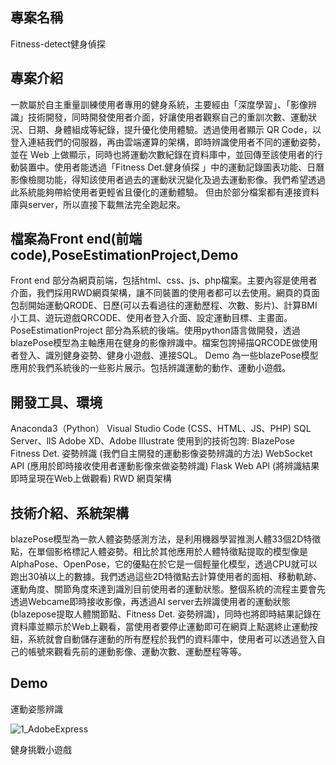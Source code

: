 ## 專案名稱 
Fitness-detect健身偵探

## 專案介紹
一款屬於自主重量訓練使用者專用的健身系統，主要經由「深度學習」、「影像辨識」技術開發，同時開發使用者介面，好讓使用者觀察自己的重訓次數、運動狀況、日期、身體組成等紀錄，提升優化使用體驗。透過使用者顯示 QR Code，以登入連結我們的伺服器，再由雲端運算的架構，即時辨識使用者不同的運動姿勢，並在 Web 上做顯示，同時也將運動次數紀錄在資料庫中，並回傳至該使用者的行動裝置中。使用者能透過「Fitness Det.健身偵探 」中的運動記錄圖表功能、日曆影像檢閱功能，得知該使用者過去的運動狀況變化及過去運動影像。我們希望透過此系統能夠帶給使用者更輕省且優化的運動體驗。
但由於部分檔案都有連接資料庫與server，所以直接下載無法完全跑起來。

## 檔案為Front end(前端code),PoseEstimationProject,Demo
Front end 部分為網頁前端，包括html、css、js、php檔案。主要內容是使用者介面，我們採用RWD網頁架構，讓不同裝置的使用者都可以去使用。網頁的頁面包刮開始運動QRODE、日歷(可以去看過往的運動歷程、次數、影片)、計算BMI小工具、遊玩遊戲QRCODE、使用者登入介面、設定運動目標、主畫面。
PoseEstimationProject 部分為系統的後端。使用python語言做開發，透過blazePose模型為主軸應用在健身的影像辨識中。檔案包誇掃描QRCODE做使用者登入、識別健身姿勢、健身小遊戲、連接SQL。
Demo 為一些blazePose模型應用於我們系統後的一些影片展示。包括辨識運動的動作、運動小遊戲。

## 開發工具、環境
Anaconda3（Python）
Visual Studio Code (CSS、HTML、JS、PHP)
SQL Server、llS
Adobe XD、Adobe Illustrate
使用到的技術包誇:
BlazePose
Fitness Det. 姿勢辨識 (我們自主開發的運動影像姿勢辨識的方法)
WebSocket API (應用於即時接收使用者運動影像來做姿勢辨識)
Flask Web API (將辨識結果即時呈現在Web上做觀看)
RWD 網頁架構


## 技術介紹、系統架構
blazePose模型為一款人體姿勢感測方法，是利用機器學習推測人體33個2D特徵點，在單個影格標記人體姿勢。相比於其他應用於人體特徵點提取的模型像是AlphaPose、OpenPose，它的優點在於它是一個輕量化模型，透過CPU就可以跑出30禎以上的數據。我們透過這些2D特徵點去計算使用者的面相、移動軌跡、運動角度、關節角度來達到識別目前使用者的運動狀態。整個系統的流程主要會先透過Webcame即時接收影像，再透過AI server去辨識使用者的運動狀態(blazepose提取人體關節點、Fitness Det. 姿勢辨識)，同時也將即時結果記錄在資料庫並顯示於Web上觀看，當使用者要停止運動即可在網頁上點選終止運動按鈕，系統就會自動儲存運動的所有歷程於我們的資料庫中，使用者可以透過登入自己的帳號來觀看先前的運動影像、運動次數、運動歷程等等。

## Demo
運動姿態辨識

![1_AdobeExpress](https://github.com/dfg47ofgt/fitness-detect/assets/79782178/84270300-9a8c-4255-a8a6-19fe3762c578)

健身挑戰小遊戲















